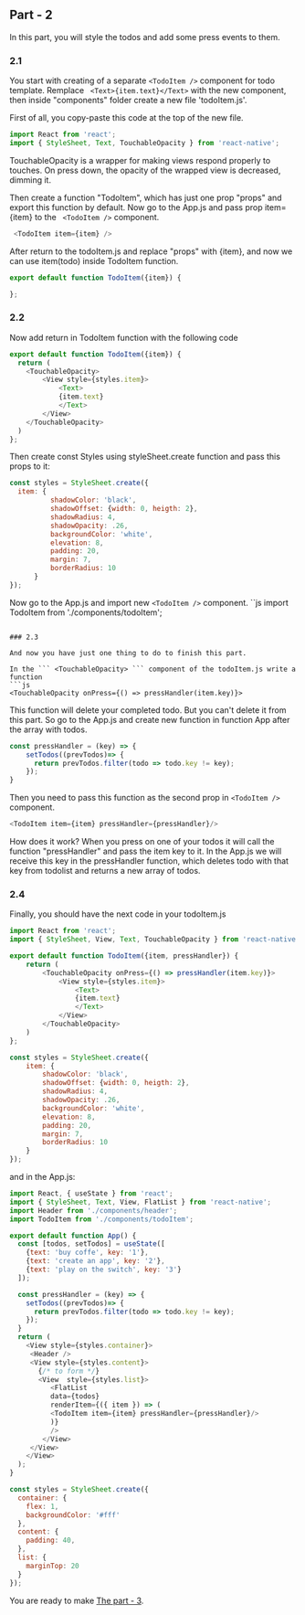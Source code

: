 ## Part - 2

In this part, you will style the todos and add some press events to them.

### 2.1

 You start with creating of a separate ``` <TodoItem /> ``` component for todo template. Remplace 
 ``` <Text>{item.text}</Text>``` 
 with the new component, then inside "components" folder create a new file 'todoItem.js'. 

 First of all, you copy-paste this code at the top of the new file.

 ```js
import React from 'react';
import { StyleSheet, Text, TouchableOpacity } from 'react-native';
```

TouchableOpacity is a wrapper for making views respond properly to touches. On press down, the opacity of the wrapped view is decreased, dimming it.

Then create a function "TodoItem", which has just one prop "props" and export this function by default. Now go to the App.js and pass prop item={item} to the ``` <TodoItem />``` component.
```js
 <TodoItem item={item} />
 ```
 After return to the todoItem.js and replace "props" with {item}, and now we can use item(todo) inside TodoItem function. 
```js
export default function TodoItem({item}) {

};
```

### 2.2

Now add return in TodoItem function with the following code 
```js
export default function TodoItem({item}) {
  return (
    <TouchableOpacity>
        <View style={styles.item}>
            <Text>
            {item.text}
            </Text>
        </View>
    </TouchableOpacity>
  )
};
```
Then create const Styles using styleSheet.create function and pass this props to it:
```js
const styles = StyleSheet.create({
  item: {
          shadowColor: 'black',
          shadowOffset: {width: 0, heigth: 2},
          shadowRadius: 4,
          shadowOpacity: .26,
          backgroundColor: 'white',
          elevation: 8,
          padding: 20, 
          margin: 7,
          borderRadius: 10
      }
});
```
Now go to the App.js and import new ``` <TodoItem /> ``` component.
``js
import TodoItem from './components/todoItem';
```

### 2.3

And now you have just one thing to do to finish this part.

In the ``` <TouchableOpacity> ``` component of the todoItem.js write a function 
```js
<TouchableOpacity onPress={() => pressHandler(item.key)}>
```
This function will delete your completed todo. But you can't delete it from this part. So go to the App.js and create new function in function App after the array with todos.

```js
const pressHandler = (key) => {
    setTodos((prevTodos)=> {
      return prevTodos.filter(todo => todo.key != key);
    });
}
```
Then you need to pass this function as the second prop in ``` <TodoItem /> ``` component.

```js
<TodoItem item={item} pressHandler={pressHandler}/>
```

How does it work?
When you press on one of your todos it will call the function "pressHandler" and pass the item key to it. In the App.js we will receive this key in the pressHandler function, which deletes todo with that key from todolist and returns a new array of todos.

### 2.4

Finally, you should have the next code in your todoItem.js

```js
import React from 'react';
import { StyleSheet, View, Text, TouchableOpacity } from 'react-native';

export default function TodoItem({item, pressHandler}) {
    return (
        <TouchableOpacity onPress={() => pressHandler(item.key)}>
            <View style={styles.item}>
                <Text>
                {item.text}
                </Text>
            </View>
        </TouchableOpacity>
    )
};

const styles = StyleSheet.create({
    item: {
        shadowColor: 'black',
        shadowOffset: {width: 0, heigth: 2},
        shadowRadius: 4,
        shadowOpacity: .26,
        backgroundColor: 'white',
        elevation: 8,
        padding: 20, 
        margin: 7,
        borderRadius: 10
    }
});
```

and in the App.js:

```js
import React, { useState } from 'react';
import { StyleSheet, Text, View, FlatList } from 'react-native';
import Header from './components/header';
import TodoItem from './components/todoItem';

export default function App() {
  const [todos, setTodos] = useState([
    {text: 'buy coffe', key: '1'},
    {text: 'create an app', key: '2'},
    {text: 'play on the switch', key: '3'}
  ]);

  const pressHandler = (key) => {
    setTodos((prevTodos)=> {
      return prevTodos.filter(todo => todo.key != key);
    });
  }
  return (
    <View style={styles.container}>
     <Header />
     <View style={styles.content}>
       {/* to form */}
       <View  style={styles.list}>
          <FlatList
          data={todos}
          renderItem={({ item }) => (
          <TodoItem item={item} pressHandler={pressHandler}/>
          )}
          />
        </View>
     </View>
    </View>
  );
}

const styles = StyleSheet.create({
  container: {
    flex: 1,
    backgroundColor: '#fff'
  },
  content: {
    padding: 40,
  },
  list: {
    marginTop: 20
  }
});
```

You are ready to make [The part - 3](Part3.md).